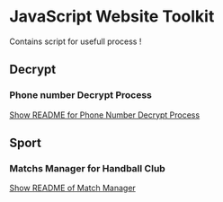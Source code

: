 
# JavaScript Website Toolkit

Contains script for usefull process !

## Decrypt

### Phone number Decrypt Process

[Show README for Phone Number Decrypt Process](./src/decrypt/phone-number/README.MD)

## Sport

### Matchs Manager for Handball Club

[Show README of Match Manager](./src/sport/handball/README.MD)

